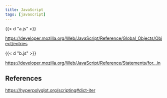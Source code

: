 ```yaml
---
title: JavaScript
tags: [javascript]
---
```


{{< d "a.js" >}}

<https://developer.mozilla.org/Web/JavaScript/Reference/Global_Objects/Object/entries>

{{< d "b.js" >}}

<https://developer.mozilla.org/Web/JavaScript/Reference/Statements/for...in>

## References

<https://hyperpolyglot.org/scripting#dict-iter>
